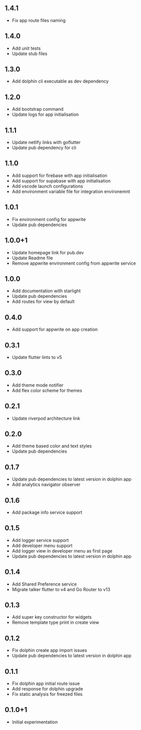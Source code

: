 ## 1.4.1

* Fix app route files naming

## 1.4.0

* Add unit tests
* Update stub files

## 1.3.0

* Add dolphin cli executable as dev dependency

## 1.2.0

* Add bootstrap command
* Update logs for app initialisation

## 1.1.1

* Update netlify links with goflutter
* Update pub dependency for cli

## 1.1.0

* Add support for firebase with app initialisation
* Add support for supabase with app initialisation
* Add vscode launch configurations
* Add environment variable file for integration environemnt


## 1.0.1

* Fix environment config for appwrite
* Update pub dependencies

## 1.0.0+1

* Update homepage link for pub.dev
* Update Readme file
* Remove appwrite environment config from appwrite service

## 1.0.0

* Add documentation with starlight
* Update pub dependencies
* Add routes for view by default

## 0.4.0

* Add support for appwrite on app creation

## 0.3.1

* Update flutter lints to v5

## 0.3.0

* Add theme mode notifier
* Add flex color scheme for themes

## 0.2.1

* Update riverpod architecture link

## 0.2.0

* Add theme based color and text styles
* Update pub dependencies

## 0.1.7

* Update pub dependencies to latest version in dolphin app
* Add analytics navigator observer

## 0.1.6

* Add package info service support

## 0.1.5

* Add logger service support
* Add developer menu support
* Add logger view in developer menu as first page
* Update pub dependencies to latest version in dolphin app

## 0.1.4

* Add Shared Preference service
* Migrate talker flutter to v4 and Go Router to v13

## 0.1.3

* Add super key constructor for widgets
* Remove template type print in create view

## 0.1.2

* Fix dolphin create app import issues
* Update pub dependencies to latest version in dolphin app

## 0.1.1

* Fix dolphin app initial route issue
* Add response for dolphin upgrade
* Fix static analysis for freezed files

## 0.1.0+1

* Initial experimentation